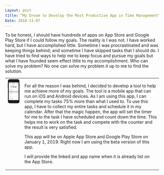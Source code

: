 ```yaml
---
Layout: post
title: “My Dream to Develop the Most Productive App in Time Management”
Date: 2018-11-07
---
```

<div style="font-size: 12">
<p>
To be honest, I should have hundreds of apps on App Store and Google Play Store if I could follow my goals. The reality is I was not. I have worked hard, but I have accomplished little. Sometime I was procrastinated and was keeping things behind; and sometime I have skipped tasks that I should do. I have tried to find ways to help me to keep focus and pursue my goals but what I have founded seem effect little to my accomplishment.  Who can solve my problem? No one can solve my problem it up to me to find the solution. 
</p>


<table>
  <tr>
    <td style="vertical-align:top">
       <img src="https://github.com/loynin/loynin.github.io/blob/master/img/iphoneapp.png?raw=true" width="400" />
    </td>
    <td style="vertical-align:top">
      <p>
For all the reason I was behind, I decided to develop a tool to help me achieve more of my goals. The tool is a mobile app that can run on iOS and Android devices. As I am using this app, I can complete my tasks 75% more than what I used to. To use this app, I have to collect my entire tasks and schedule it in my calendar. After that the magic happen, the app will set the timer for me to the task I have scheduled and count down the time. This helps me to work on the task and compete with the counter and the result is very satisfied.
</p>
      <p>
        This app will be on Apple App Store and Google Play Store on January 1, 2019. Right now I am using the beta version of this app. 
      </p>
      <p>
        I will provide the linked and app name when it is already list on the App Store.
      </p>
    </td>
  </tr>
</table>
</div>

